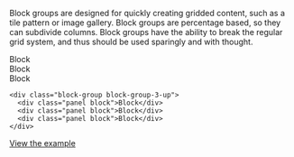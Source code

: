 Block groups are designed for quickly creating gridded content, such as a tile pattern or image gallery. Block groups are percentage based, so they can subdivide columns. Block groups have the ability to break the regular grid system, and thus should be used sparingly and with thought.

<div class="block-group block-group-3-up">
  <div class="panel block">Block</div>
  <div class="panel block">Block</div>
  <div class="panel block">Block</div>
</div>

```
<div class="block-group block-group-3-up">
  <div class="panel block">Block</div>
  <div class="panel block">Block</div>
  <div class="panel block">Block</div>
</div>
```

[View the example]({{relativePath}}examples/grid/#block-groups)
